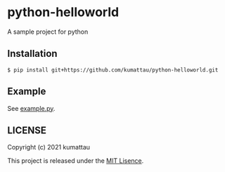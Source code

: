 # python-helloworld

A sample project for python


## Installation


```shell
$ pip install git+https://github.com/kumattau/python-helloworld.git
```


## Example

See [example.py](example.py).


## LICENSE

Copyright (c) 2021 kumattau

This project is released under the [MIT Lisence](LICENSE).
